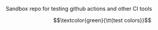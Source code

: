 Sandbox repo for testing github actions and other CI tools

$$\textcolor{green}{\tt{test colors}}$$

